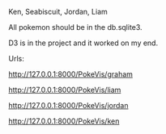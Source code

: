 Ken, Seabiscuit, Jordan, Liam


All pokemon should be in the db.sqlite3.


D3 is in the project and it worked on my end.


Urls:


  http://127.0.0.1:8000/PokeVis/graham
  
  
  http://127.0.0.1:8000/PokeVis/liam
  
  
  http://127.0.0.1:8000/PokeVis/jordan
  
  
  http://127.0.0.1:8000/PokeVis/ken

